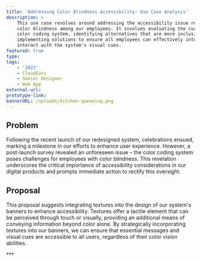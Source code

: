 ```yaml
---
title: 'Addressing Color Blindness Accessibility: Use Case Analysis'
description: >
    This use case revolves around addressing the accessibility issue related to
    color blindness among our employees. It involves evaluating the current
    color coding system, identifying alternatives that are more inclusive, and
    implementing solutions to ensure all employees can effectively interpret and
    interact with the system's visual cues.
featured: true
type:
tags:
    - '2023'
    - CloudEats
    - Senior Designer
    - Web App
external-url:
prototype-link:
bannerURL: /uploads/kitchen-queueing.png
---
```

## Problem

Following the recent launch of our redesigned system, celebrations ensued, marking a milestone in our efforts to enhance user experience. However, a post-launch survey revealed an unforeseen issue – the color coding system poses challenges for employees with color blindness. This revelation underscores the critical importance of accessibility considerations in our digital products and prompts immediate action to rectify this oversight.

## Proposal

This proposal suggests integrating textures into the design of our system's banners to enhance accessibility. Textures offer a tactile element that can be perceived through touch or visually, providing an additional means of conveying information beyond color alone. By strategically incorporating textures into our banners, we can ensure that essential messages and visual cues are accessible to all users, regardless of their color vision abilities.&nbsp;

\*\*\*
